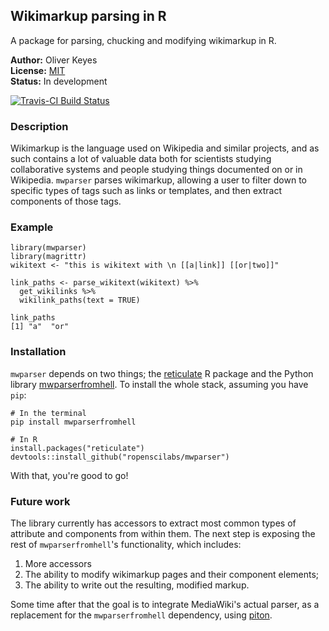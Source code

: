 ## Wikimarkup parsing in R
A package for parsing, chucking and modifying wikimarkup in R.

__Author:__ Oliver Keyes<br/>
__License:__ [MIT](http://opensource.org/licenses/MIT)<br/>
__Status:__ In development

[![Travis-CI Build Status](https://travis-ci.org/Ironholds/mwparser.svg?branch=master)](https://travis-ci.org/Ironholds/mwparser)

### Description

Wikimarkup is the language used on Wikipedia and similar projects, and as such contains
a lot of valuable data both for scientists studying collaborative systems and people
studying things documented on or in Wikipedia. `mwparser` parses wikimarkup, allowing a
user to filter down to specific types of tags such as links or templates, and then extract components of those tags.

### Example

```
library(mwparser)
library(magrittr)
wikitext <- "this is wikitext with \n [[a|link]] [[or|two]]"

link_paths <- parse_wikitext(wikitext) %>%
  get_wikilinks %>%
  wikilink_paths(text = TRUE)

link_paths
[1] "a"  "or"
```

### Installation

`mwparser` depends on two things; the [reticulate](https://rstudio.github.io/reticulate/) R package and the Python library [mwparserfromhell](https://github.com/earwig/mwparserfromhell). To install the whole stack, assuming you have `pip`:

```
# In the terminal
pip install mwparserfromhell

# In R
install.packages("reticulate")
devtools::install_github("ropenscilabs/mwparser")
```

With that, you're good to go!

### Future work
The library currently has accessors to extract most common types of attribute and components from within them. The next step is exposing the rest of `mwparserfromhell`'s functionality, which includes:

1. More accessors
2. The ability to modify wikimarkup pages and their component elements;
3. The ability to write out the resulting, modified markup.

Some time after that the goal is to integrate MediaWiki's actual parser, as a replacement for the `mwparserfromhell` dependency, using [piton](https://github.com/Ironholds/piton).
